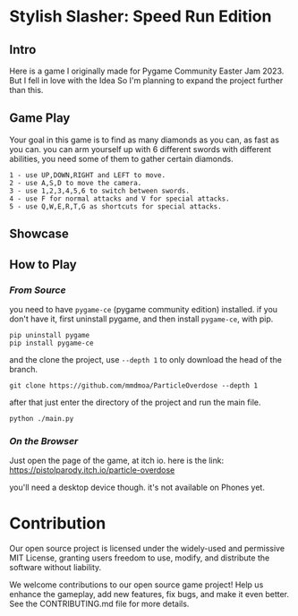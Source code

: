 # Stylish Slasher: Speed Run Edition

## Intro
Here is a game I originally made for Pygame Community Easter Jam 2023. But I fell in love with the Idea
So I'm planning to expand the project further than this.

## Game Play

Your goal in this game is to find as many diamonds as you can, as fast as you can.
you can arm yourself up with 6 different swords with different abilities,
you need some of them to gather certain diamonds.

```
1 - use UP,DOWN,RIGHT and LEFT to move.
2 - use A,S,D to move the camera.
3 - use 1,2,3,4,5,6 to switch between swords.
4 - use F for normal attacks and V for special attacks.
5 - use Q,W,E,R,T,G as shortcuts for special attacks.
```

## Showcase


## How to Play

### *From Source*

you need to have `pygame-ce` (pygame community edition) installed.
if you don't have it, first uninstall pygame, and then install `pygame-ce`, with pip.

```commandline
pip uninstall pygame
pip install pygame-ce
```

and the clone the project, use `--depth 1` to only download the head of the branch.

```commandline
git clone https://github.com/mmdmoa/ParticleOverdose --depth 1
```

after that just enter the directory of the project and run the main file.

```commandline
python ./main.py
```

### *On the Browser*

Just open the page of the game, at itch io.
here is the link:
https://pistolparody.itch.io/particle-overdose

you'll need a desktop device though. it's not available
on Phones yet.


# Contribution

Our open source project is licensed under the widely-used and permissive MIT License, 
granting users freedom to use, modify, and distribute the software without liability.

We welcome contributions to our open source game project! Help us enhance the gameplay,
add new features, fix bugs, and make it even better.
See the CONTRIBUTING.md file for more details.
